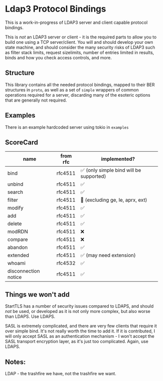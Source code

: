 # Ldap3 Protocol Bindings

This is a work-in-progress of LDAP3 server and client capable protocol bindings.

This is *not* an LDAP3 server or client - it is the required parts to allow you to build one
using a TCP server/client. You will and should develop your own state machine, and
should consider the many security risks of LDAP3 such as filter stack limits,
request sizelimits, number of entries limited in results, binds and how you
check access controls, and more.

## Structure

This library contains all the needed protocol bindings, mapped to their BER structures
in `proto`, as well as a set of `simple` wrappers of common operations required for
a server, discarding many of the esoteric options that are generally not required.

## Examples

There is an example hardcoded server using tokio in `examples`

## ScoreCard

| name | from rfc | implemented? |
| ---- | -------- | ------------ |
| bind | rfc4511  | ✅ (only simple bind will be supported) |
| unbind | rfc4511 | ✅ |
| search | rfc4511 | ✅ |
| filter | rfc4511 | 🔨 (excluding ge, le, aprx, ext) |
| modify | rfc4511 | ✅ |
| add | rfc4511 | ✅ |
| delete | rfc4511 | ✅ |
| modRDN | rfc4511 | ❌ |
| compare | rfc4511 | ❌ |
| abandon | rfc4511 | ✅ |
| extended | rfc4511 | ✅ (may need extension) |
| whoami | rfc4532 | ✅ |
| disconnection notice | rfc4511 | ✅ |

## Things we won't add

StartTLS has a number of security issues compared to LDAPS, and should *not* be used, or developed
as it is not only more complex, but also worse than LDAPS. Use LDAPS.

SASL is extremely complicated, and there are very few clients that require it over simple bind. It's
not really worth the time to add it. If it is contributed, I will only accept SASL as an
authentication mechanism - I won't accept the SASL transport encryption layer, as it's just
too complicated. Again, use LDAPS.

## Notes:

LDAP - the trashfire we have, not the trashfire we want.

